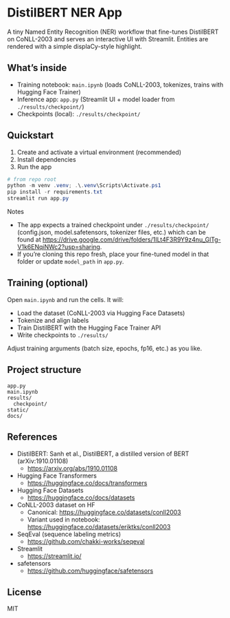 # DistilBERT NER App

A tiny Named Entity Recognition (NER) workflow that fine-tunes DistilBERT on CoNLL-2003 and serves an interactive UI with Streamlit. Entities are rendered with a simple displaCy-style highlight.

## What’s inside
- Training notebook: `main.ipynb` (loads CoNLL-2003, tokenizes, trains with Hugging Face Trainer)
- Inference app: `app.py` (Streamlit UI + model loader from `./results/checkpoint/`)
- Checkpoints (local): `./results/checkpoint/`

## Quickstart
1) Create and activate a virtual environment (recommended)
2) Install dependencies
3) Run the app

```powershell
# from repo root
python -m venv .venv; .\.venv\Scripts\Activate.ps1
pip install -r requirements.txt
streamlit run app.py
```

Notes
- The app expects a trained checkpoint under `./results/checkpoint/` (config.json, model.safetensors, tokenizer files, etc.) which can be found at https://drive.google.com/drive/folders/1ILt4F3R9Y9z4nu_GlTg-V1k6ENqiNWc2?usp=sharing.
- If you’re cloning this repo fresh, place your fine-tuned model in that folder or update `model_path` in `app.py`.

## Training (optional)
Open `main.ipynb` and run the cells. It will:
- Load the dataset (CoNLL-2003 via Hugging Face Datasets)
- Tokenize and align labels
- Train DistilBERT with the Hugging Face Trainer API
- Write checkpoints to `./results/`

Adjust training arguments (batch size, epochs, fp16, etc.) as you like.

## Project structure
```
app.py
main.ipynb
results/
  checkpoint/
static/
docs/
```

## References
- DistilBERT: Sanh et al., DistilBERT, a distilled version of BERT (arXiv:1910.01108)
  - https://arxiv.org/abs/1910.01108
- Hugging Face Transformers
  - https://huggingface.co/docs/transformers
- Hugging Face Datasets
  - https://huggingface.co/docs/datasets
- CoNLL-2003 dataset on HF
  - Canonical: https://huggingface.co/datasets/conll2003
  - Variant used in notebook: https://huggingface.co/datasets/eriktks/conll2003
- SeqEval (sequence labeling metrics)
  - https://github.com/chakki-works/seqeval
- Streamlit
  - https://streamlit.io/
- safetensors
  - https://github.com/huggingface/safetensors

## License

MIT


